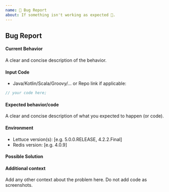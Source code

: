 ```yaml
---
name: 🐛 Bug Report
about: If something isn't working as expected 🤔.
---
```


## Bug Report

<!-- First of all: Have you checked the docs https://github.com/lettuce-io/lettuce-core/wiki, GitHub issues, or StackOverflow whether someone else has already reported your issue? -->

#### Current Behavior

A clear and concise description of the behavior.

#### Input Code

- Java/Kotlin/Scala/Groovy/… or Repo link if applicable:

```java
// your code here;
```

#### Expected behavior/code

A clear and concise description of what you expected to happen (or code).

#### Environment

- Lettuce version(s): [e.g. 5.0.0.RELEASE, 4.2.2.Final]
- Redis version: [e.g. 4.0.9]

#### Possible Solution

<!--- Only if you have suggestions on a fix for the bug -->

#### Additional context

Add any other context about the problem here. Do not add code as screenshots.
